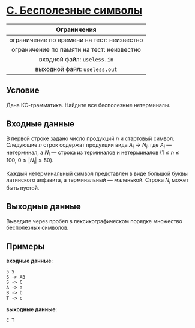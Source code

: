 # [C. Бесполезные символы](C.java)

| Ограничения                                 |
|:-------------------------------------------:|
| ограничение по времени на тест: неизвестно  |
| ограничение по памяти на тест: неизвестно   |
| входной файл: `useless.in`                  |
| выходной файл: `useless.out`                |

## Условие

Дана КС-грамматика. Найдите все бесполезные нетерминалы.

## Входные данные

В первой строке задано число продукций $n$ и стартовый символ. Следующие $n$ строк содержат продукции вида $A_i \to N_i$, где $A_i$ — нетерминал, а $N_i$ — строка из терминалов и нетерминалов $(1 \leqslant n \leqslant 100, ~ 0 \leqslant |N_i| \leqslant 50)$.

Каждый нетерминальный символ представлен в виде большой буквы латинского алфавита, а терминальный — маленькой. Строка $N_i$ может быть пустой.

## Выходные данные

Выведите через пробел в лексикографическом порядке множество бесполезных символов.

## Примеры

**входные данные**:

```text
5 S
S -> AB
S -> C
A -> a
B -> b
T -> c
```

**выходные данные**:

```text
C T
```
